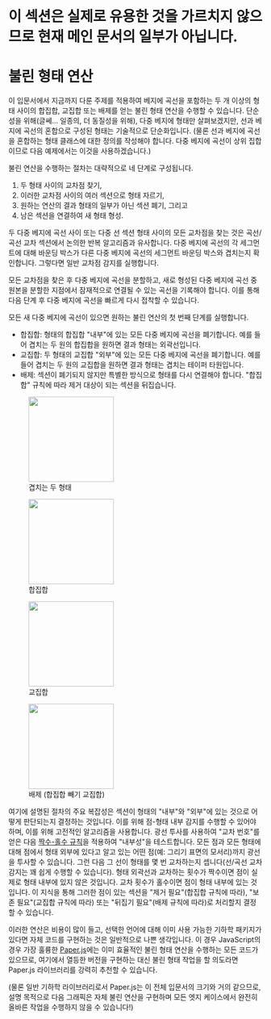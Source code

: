 # 이 섹션은 실제로 유용한 것을 가르치지 않으므로 현재 메인 문서의 일부가 아닙니다.

# 불린 형태 연산

이 입문서에서 지금까지 다룬 주제를 적용하여 베지에 곡선을 포함하는 두 개 이상의 형태 사이의 합집합, 교집합 또는 배제를 얻는 불린 형태 연산을 수행할 수 있습니다. 단순성을 위해(글쎄... 일종의, 더 동질성을 위해), 다중 베지에 형태만 살펴보겠지만, 선과 베지에 곡선의 혼합으로 구성된 형태는 기술적으로 단순화입니다. (물론 선과 베지에 곡선을 혼합하는 형태 클래스에 대한 정의를 작성해야 합니다. 다중 베지에 곡선이 상위 집합이므로 다음 예제에서는 이것을 사용하겠습니다.)

불린 연산을 수행하는 절차는 대략적으로 네 단계로 구성됩니다.

1. 두 형태 사이의 교차점 찾기,
2. 이러한 교차점 사이의 여러 섹션으로 형태 자르기,
3. 원하는 연산의 결과 형태의 일부가 아닌 섹션 폐기, 그리고
4. 남은 섹션을 연결하여 새 형태 형성.

두 다중 베지에 곡선 사이 또는 다중 선 섹션 형태 사이의 모든 교차점을 찾는 것은 곡선/곡선 교차 섹션에서 논의한 반복 알고리즘과 유사합니다. 다중 베지에 곡선의 각 세그먼트에 대해 바운딩 박스가 다른 다중 베지에 곡선의 세그먼트 바운딩 박스와 겹치는지 확인합니다. 그렇다면 일반 교차점 감지를 실행합니다.

모든 교차점을 찾은 후 다중 베지에 곡선을 분할하고, 새로 형성된 다중 베지에 곡선 중 원본을 분할한 지점에서 잠재적으로 연결될 수 있는 곡선을 기록해야 합니다. 이를 통해 다음 단계 후 다중 베지에 곡선을 빠르게 다시 접착할 수 있습니다.

모든 새 다중 베지에 곡선이 있으면 원하는 불린 연산의 첫 번째 단계를 실행합니다.

- 합집합: 형태의 합집합 "내부"에 있는 모든 다중 베지에 곡선을 폐기합니다. 예를 들어 겹치는 두 원의 합집합을 원하면 결과 형태는 외곽선입니다.
- 교집합: 두 형태의 교집합 "외부"에 있는 모든 다중 베지에 곡선을 폐기합니다. 예를 들어 겹치는 두 원의 교집합을 원하면 결과 형태는 겹치는 테이퍼 타원입니다.
- 배제: 섹션이 폐기되지 않지만 특별한 방식으로 형태를 다시 연결해야 합니다. "합집합" 규칙에 따라 제거 대상이 되는 섹션을 뒤집습니다.

<div class="grid">
  <figure>
    <img src="images/op_base.gif" height="169"/>
    <figcaption>겹치는 두 형태</figcaption>
  </figure>
  <figure class="labeled-image">
    <img src="images/op_union.gif" height="169"/>
    <figcaption>합집합</figcaption>
  </figure>
  <figure class="labeled-image">
    <img src="images/op_intersection.gif" height="169"/>
    <figcaption>교집합</figcaption>
  </figure>
  <figure class="labeled-image">
    <img src="images/op_exclusion.gif" height="169"/>
    <figcaption>배제 (합집합 빼기 교집합)</figcaption>
  </figure>
</div>

여기에 설명된 절차의 주요 복잡성은 섹션이 형태의 "내부"와 "외부"에 있는 것으로 어떻게 판단되는지 결정하는 것입니다. 이를 위해 점-형태 내부 감지를 수행할 수 있어야 하며, 이를 위해 고전적인 알고리즘을 사용합니다. 광선 투사를 사용하여 "교차 번호"를 얻은 다음 [짝수-홀수 규칙](https://folk.uio.no/bjornw/doc/bifrost-ref/bifrost-ref-12.html)을 적용하여 "내부성"을 테스트합니다. 모든 점과 모든 형태에 대해 점에서 형태 외부에 있다고 알고 있는 어떤 점(예: 그리기 표면의 모서리)까지 광선을 투사할 수 있습니다. 그런 다음 그 선이 형태를 몇 번 교차하는지 셉니다(선/곡선 교차 감지는 꽤 쉽게 수행할 수 있습니다). 형태 외곽선과 교차하는 횟수가 짝수이면 점이 실제로 형태 내부에 있지 않은 것입니다. 교차 횟수가 홀수이면 점이 형태 내부에 있는 것입니다. 이 지식을 통해 그러한 점이 있는 섹션을 "제거 필요"(합집합 규칙에 따라), "보존 필요"(교집합 규칙에 따라) 또는 "뒤집기 필요"(배제 규칙에 따라)로 처리할지 결정할 수 있습니다.

이러한 연산은 비용이 많이 들고, 선택한 언어에 대해 이미 사용 가능한 기하학 패키지가 있다면 자체 코드를 구현하는 것은 일반적으로 나쁜 생각입니다. 이 경우 JavaScript의 경우 가장 훌륭한 [Paper.js](https://paperjs.org)에는 이미 효율적인 불린 형태 연산을 수행하는 모든 코드가 있으므로, 여기에서 열등한 버전을 구현하는 대신 불린 형태 작업을 할 의도라면 Paper.js 라이브러리를 강력히 추천할 수 있습니다.

(물론 일반 기하학 라이브러리로서 Paper.js는 이 전체 입문서의 크기와 거의 같으므로, 설명 목적으로 다음 그래픽은 자체 불린 연산을 구현하며 모든 엣지 케이스에서 완전히 올바른 작업을 수행하지 않을 수 있습니다!)

<graphics-element title="불린 형태 연산" src="./boolean.js"></graphics-element>
